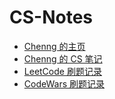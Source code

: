 # CS-Notes

- [Chenng 的主页](https://www.chenng.cn/)
- [Chenng 的 CS 笔记](https://static.chenng.cn/)
- [LeetCode 刷题记录](https://github.com/ringcrl/LeetCode)
- [CodeWars 刷题记录](https://github.com/ringcrl/CodeWars)